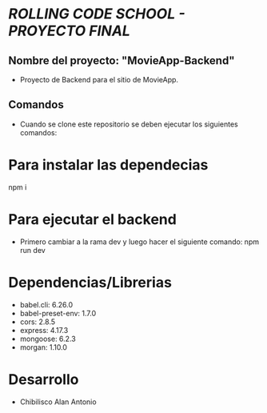# ***ROLLING CODE SCHOOL - PROYECTO FINAL***

## **Nombre del proyecto: "MovieApp-Backend"**

- Proyecto de Backend para el sitio de MovieApp.


## **Comandos**

- Cuando se clone este repositorio se deben ejecutar los siguientes comandos:
# ****Para instalar las dependecias****
npm i
# ****Para ejecutar el backend****
- Primero cambiar a la rama dev y luego hacer el siguiente comando:
npm run dev

# **Dependencias/Librerias**

- babel.cli: 6.26.0
- babel-preset-env: 1.7.0
- cors: 2.8.5
- express: 4.17.3
- mongoose: 6.2.3
- morgan: 1.10.0

# **Desarrollo**

- Chibilisco Alan Antonio